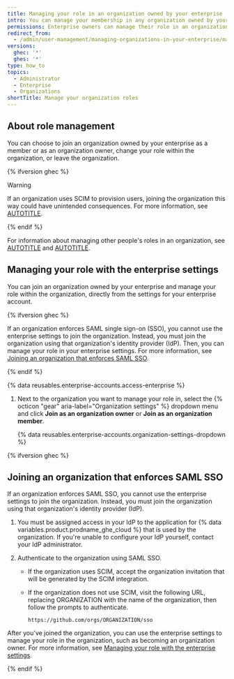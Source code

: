 ```yaml
---
title: Managing your role in an organization owned by your enterprise
intro: You can manage your membership in any organization owned by your enterprise and change your role within the organization.
permissions: Enterprise owners can manage their role in an organization owned by the enterprise.
redirect_from:
  - /admin/user-management/managing-organizations-in-your-enterprise/managing-your-role-in-an-organization-owned-by-your-enterprise
versions:
  ghec: '*'
  ghes: '*'
type: how_to
topics:
  - Administrator
  - Enterprise
  - Organizations
shortTitle: Manage your organization roles
---
```


## About role management

You can choose to join an organization owned by your enterprise as a member or as an organization owner, change your role within the organization, or leave the organization.

{% ifversion ghec %}

> [!WARNING]
> If an organization uses SCIM to provision users, joining the organization this way could have unintended consequences. For more information, see [AUTOTITLE](/organizations/managing-saml-single-sign-on-for-your-organization/about-scim-for-organizations).

{% endif %}

For information about managing other people's roles in an organization, see [AUTOTITLE](/organizations/managing-membership-in-your-organization) and [AUTOTITLE](/organizations/managing-peoples-access-to-your-organization-with-roles).

## Managing your role with the enterprise settings

You can join an organization owned by your enterprise and manage your role within the organization, directly from the settings for your enterprise account.

{% ifversion ghec %}

If an organization enforces SAML single sign-on (SSO), you cannot use the enterprise settings to join the organization. Instead, you must join the organization using that organization's identity provider (IdP). Then, you can manage your role in your enterprise settings. For more information, see [Joining an organization that enforces SAML SSO](#joining-an-organization-that-enforces-saml-sso).

{% endif %}

{% data reusables.enterprise-accounts.access-enterprise %}
1. Next to the organization you want to manage your role in, select the {% octicon "gear" aria-label="Organization settings" %} dropdown menu and click **Join as an organization owner** or **Join as an organization member**.

   {% data reusables.enterprise-accounts.organization-settings-dropdown %}

{% ifversion ghec %}

## Joining an organization that enforces SAML SSO

If an organization enforces SAML SSO, you cannot use the enterprise settings to join the organization. Instead, you must join the organization using that organization's identity provider (IdP).

1. You must be assigned access in your IdP to the application for {% data variables.product.prodname_ghe_cloud %} that is used by the organization. If you're unable to configure your IdP yourself, contact your IdP administrator.
1. Authenticate to the organization using SAML SSO.

   * If the organization uses SCIM, accept the organization invitation that will be generated by the SCIM integration.
   * If the organization does not use SCIM, visit the following URL, replacing ORGANIZATION with the name of the organization, then follow the prompts to authenticate.

     `https://github.com/orgs/ORGANIZATION/sso`

After you've joined the organization, you can use the enterprise settings to manage your role in the organization, such as becoming an organization owner. For more information, see [Managing your role with the enterprise settings](#managing-your-role-with-the-enterprise-settings).

{% endif %}
